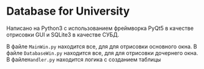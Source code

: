 # Database for University

Написано на Python3 с использованием фреймворка PyQt5 в качестве отрисовки GUI и SQLite3 в качестве СУБД.

В файле `MainWin.py` находится все, для для отрисовки основного окна.
В файле `DatabaseWin.py` находится все, для для отрисовки дочернего окна.
В файле`Handler.py` находится логика с созданием таблицы 
